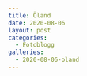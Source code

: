 ```yaml
---
title: Öland
date: 2020-08-06
layout: post
categories:
  - Fotoblogg
galleries:
  - 2020-08-06-oland
---
```

